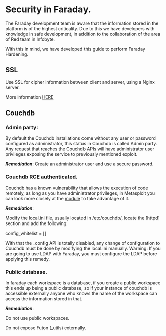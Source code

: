 # Security in Faraday.

The Faraday development team is aware that the information stored in the platform is of the highest criticality. Due to this we have developers with knowledge in safe development, in addition to the collaboration of the area of Red team in Infobyte.

With this in mind, we have developed this guide to perform Faraday Hardening.

## SSL

Use SSL for cipher information between client and server, using a Nginx server.

More information [HERE](https://github.com/infobyte/faraday/wiki/SSL)

## Couchdb

### Admin party:

By default the Couchdb installations come without any user or password configured as administrator, this status in Couchdb is called Admin party. Any request that reaches the Couchdb APIs will have administrator user privileges exposing the service to previously mentioned exploit.

_**Remediation**_: Create an administrator user and use a secure password.

### Couchdb RCE authenticated.

Couchdb has a known vulnerability that allows the execution of code remotely, as long as you have administrator privileges, in Metasploit you can look more closely at the [module](https://github.com/rapid7/metasploit-framework/pull/6900) to take advantage of it.

_**Remediation**_: 

Modify the local.ini file, usually located in /etc/couchdb/, locate the [httpd] section and add the following:

config_whitelist = []


With that the _config API is totally disabled, any change of configuration to Couchdb must be done by modifying the local.ini manually.
Warning: If you are going to use LDAP with Faraday, you must configure the LDAP before applying this remedy.

### Public database.

In faraday each workspace is a database, if you create a public workspace this ends up being a public database, so if your instance of couchdb is accessible externally anyone who knows the name of the workspace can access the information stored in that.

_**Remediation**_: 

Do not use public workspaces.

Do not expose Futon (_utils) externally.